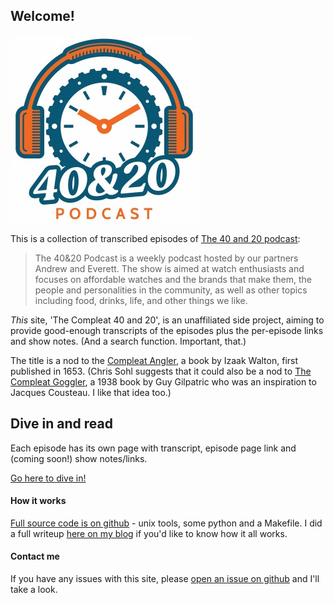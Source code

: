 ## Welcome!

![Logo](img/logo.jpg "40 and 20 podcast logo")

This is a collection of transcribed episodes of [The 40 and 20 podcast](https://watchclicker.com/4020-the-watch-clicker-podcast/):

> The 40&20 Podcast is a weekly podcast hosted by our partners Andrew and Everett. 
> The show is aimed at watch enthusiasts and focuses on affordable watches and the brands 
> that make them, the people and personalities in the community, as well as other topics 
> including food, drinks, life, and other things we like. 

*This* site, 'The Compleat 40 and 20', is an unaffiliated side project, aiming to provide good-enough transcripts of the episodes plus the per-episode
links and show notes. (And a search function. Important, that.)

The title is a nod to the [Compleat Angler](https://en.wikipedia.org/wiki/The_Compleat_Angler), a book by Izaak Walton, first published in 1653. (Chris Sohl suggests that it could also be a nod to [The Compleat Goggler](https://www.britannica.com/topic/The-Compleat-Goggler), 
a 1938 book by Guy Gilpatric who was an inspiration to Jacques Cousteau. I like that idea too.)

## Dive in and read

Each episode has its own page with transcript, episode page link and (coming soon!) show notes/links.

[Go here to dive in!](episodes.md)

#### How it works

[Full source code is on github](https://github.com/phubbard/tgn-whisperer) - unix tools, some python and a Makefile. 
I did a full writeup [here on my blog](https://ultracrepidarian.phfactor.net/2024/07/20/llms-can-solve-hard-problem/) if you'd like to know
how it all works.


#### Contact me

If you have any issues with this site, please [open an issue on github](https://github.com/phubbard/tgn-whisperer/issues) and
I'll take a look. 